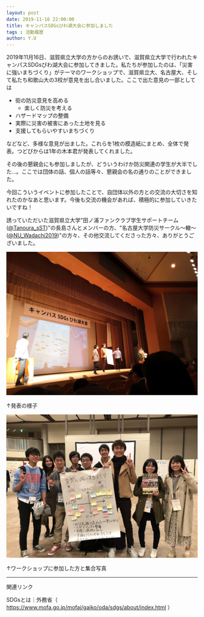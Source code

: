 ```yaml
---
layout: post
date: 2019-11-16 22:00:00
title: キャンパスSDGsびわ湖大会に参加しました
tags : 活動履歴
author: Y.U
---
```




2019年11月16日、滋賀県立大学の方からのお誘いで、滋賀県立大学で行われたキャンパスSDGsびわ湖大会に参加してきました。私たちが参加したのは、「災害に強いまちづくり」がテーマのワークショップで、滋賀県立大、名古屋大、そして私たち和歌山大の3校が意見を出し合いました。ここで出た意見の一部としては

- 街の防災意見を高める
  - 楽しく防災を考える
- ハザードマップの整備
- 実際に災害の被害にあった土地を見る
- 支援してもらいやすいまちづくり

などなど、多様な意見が出ました。これらを1枚の模造紙にまとめ、全体で発表。つどぴからは1年の木本君が発表してくれました。

その後の懇親会にも参加しましたが、どういうわけか防災関連の学生が大半でした...。ここでは団体の話、個人の話等々、懇親会の名の通りのことができました。

今回こういうイベントに参加したことで、自団体以外の方との交流の大切さを知れたのかなあと思います。今後も交流の機会があれば、積極的に参加していきたいですね！

誘っていただいた滋賀県立大学"田ノ浦ファンクラブ学生サポートチーム([@Tanoura_sST](https://twitter.com/tanoura_sst))"の長島さんとメンバーの方、"名古屋大学防災サークル～轍～([@NU_Wadachi2019](https://twitter.com/NU_Wadachi2019))"の方々、その他交流してくださった方々、ありがとうございました。

![発表のようす](/assets/images/4/4-1.jpg)

↑発表の様子

![集合写真](/assets/images/4/4-2.jpg)

↑ワークショップに参加した方と集合写真

--------

関連リンク

SDGsとは｜外務省（ https://www.mofa.go.jp/mofaj/gaiko/oda/sdgs/about/index.html ）

